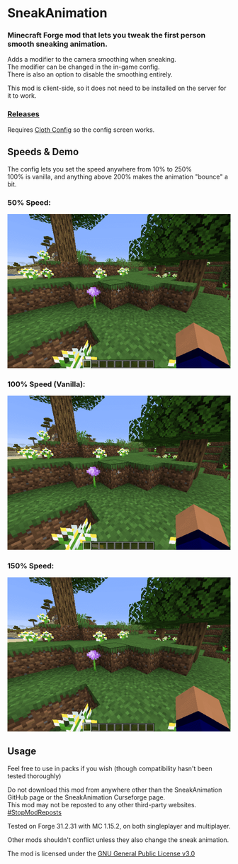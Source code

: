 # SneakAnimation
### Minecraft Forge mod that lets you tweak the first person smooth sneaking animation.

Adds a modifier to the camera smoothing when sneaking.<br>
The modifier can be changed in the in-game config.<br>
There is also an option to disable the smoothing entirely.<br>

This mod is client-side, so it does not need to be installed on the server for it to work.

### [Releases](https://github.com/PieKing1215/SneakAnimation/releases)

Requires [Cloth Config](https://www.curseforge.com/minecraft/mc-mods/cloth-config-forge) so the config screen works.

## Speeds & Demo
The config lets you set the speed anywhere from 10% to 250%<br>
100% is vanilla, and anything above 200% makes the animation "bounce" a bit.<br>
### 50% Speed:<br>
![](demo/50_plain.gif)<br>
### 100% Speed (Vanilla):<br>
![](demo/vanilla_plain.gif)<br>
### 150% Speed:<br>
![](demo/150_plain.gif)<br>

## Usage

Feel free to use in packs if you wish (though compatibility hasn't been tested thoroughly)

Do not download this mod from anywhere other than the SneakAnimation GitHub page or the SneakAnimation Curseforge page.<br>
This mod may not be reposted to any other third-party websites.<br>
[#StopModReposts](https://stopmodreposts.org)

Tested on Forge 31.2.31 with MC 1.15.2, on both singleplayer and multiplayer.

Other mods shouldn't conflict unless they also change the sneak animation.

The mod is licensed under the [GNU General Public License v3.0](LICENSE.md)
